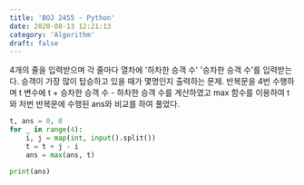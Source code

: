 ```yaml
---
title: 'BOJ 2455 - Python'
date: 2020-08-13 12:21:13
category: 'Algorithm'
draft: false
---
```

4개의 줄을 입력받으며 각 줄마다 열차에 '하차한 승객 수' '승차한 승객 수'를 입력받는 다. 승객이 가장 많이 탑승하고 있을 때가 몇명인지 출력하는 문제. 반복문을 4번 수행하며 t 변수에 t + 승차한 승객 수 - 하차한 승객 수를 계산하였고 max 함수를 이용하여 t와 저번 반복문에 수행된 ans와 비교를 하여 풀었다.
```python
t, ans = 0, 0
for _ in range(4):
    i, j = map(int, input().split())
    t = t + j - i
    ans = max(ans, t)

print(ans)

```